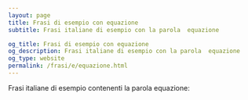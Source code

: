 ```yaml
---
layout: page
title: Frasi di esempio con equazione 
subtitle: Frasi italiane di esempio con la parola  equazione

og_title: Frasi di esempio con equazione 
og_description: Frasi italiane di esempio con la parola  equazione
og_type: website
permalink: /frasi/e/equazione.html
---
```


Frasi italiane di esempio contenenti la parola equazione:


